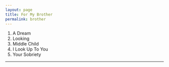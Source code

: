 ```yaml
---
layout: page
title: For My Brother
permalink: brother
---
```



1. A Dream
2. Looking
3. Middle Child
4. I Look Up To You
5. Your Sobriety

----
